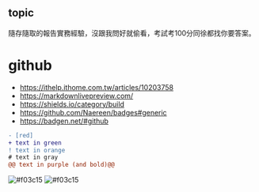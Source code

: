 ## topic
隨存隨取的報告實務經驗，沒跟我問好就偷看，考試考100分同徐都找你要答案。

# github
* https://ithelp.ithome.com.tw/articles/10203758
* https://markdownlivepreview.com/
* https://shields.io/category/build
* https://github.com/Naereen/badges#generic
* https://badgen.net/#github

```diff
- [red]
+ text in green
! text in orange
# text in gray
@@ text in purple (and bold)@@
```
![#f03c15](https://placehold.co/15x15/f03c15/f03c15.png)
![#f03c15](https://via.placeholder.com/150/FFFFFF/2982bc?Text=%E4%BD%A0%E5%A5%BD)
